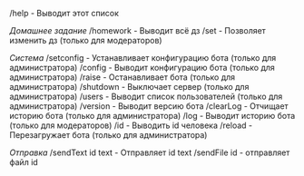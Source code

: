 /help - Выводит этот список

*Домашнее задание*
/homework - Выводит всё дз
/set - Позволяет изменить дз (только для модераторов)

*Система*
/setconfig - Устанавливает конфигурацию бота (только для администратора)
/config - Выводит конфигурацию бота (только для администратора)
/raise - Останавливает бота (только для администратора)
/shutdown - Выключает сервер (только для администратора)
/users - Выводит список пользователей  (только для администратора)
/version - Выводит версию бота
/clearLog - Отчищает историю бота (только для администратора)
/log - Выводит историю бота (только для модераторов)
/id - Выводить id человека
/reload - Перезагружает бота (только для администратора)

*Отправка*
/sendText id text - Отправляет id text
/sendFile id - отправляет файл id